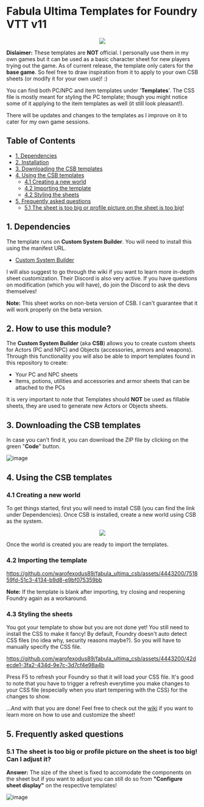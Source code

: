 # Fabula Ultima Templates for Foundry VTT v11

<p align="center"><img src="../media/fabula-ultima-cover.webp"></p>

**Dislaimer:** These templates are **NOT** official. I personally use them in my own games but it can be used as a basic character sheet for new players trying out the game. As of current release, the template only caters for the **base game**. So feel free to draw inspiration from it to apply to your own CSB sheets (or modify it for your own use)! :)

You can find both PC/NPC and item templates under '**Templates**'. The CSS file is mostly meant for styling the PC template; though you might notice some of it applying to the item templates as well (it still look pleasant!).

There will be updates and changes to the templates as I improve on it to cater for my own game sessions.

## Table of Contents

- [1. Dependencies](https://github.com/warofexodus89/fabula_ultima_csb/edit/main/README.md#1-dependencies)
- [2. Installation](https://github.com/warofexodus89/fabula_ultima_csb/edit/main/README.md#2-how-to-use-this-module)
- [3. Downloading the CSB templates](https://github.com/warofexodus89/fabula_ultima_csb/edit/main/README.md#3-downloading-the-csb-templates)
- [4. Using the CSB templates](https://github.com/warofexodus89/fabula_ultima_csb/edit/main/README.md#3-using-the-csb-templates)
  - [4.1  Creating a new world](https://github.com/warofexodus89/fabula_ultima_csb/edit/main/README.md#31-creating-a-new-world)
  - [4.2 Importing the template](https://github.com/warofexodus89/fabula_ultima_csb/edit/main/README.md#32-importing-the-template)
  - [4.2 Styling the sheets](https://github.com/warofexodus89/fabula_ultima_csb/edit/main/README.md#33-styling-the-sheets)
- [5. Frequently asked questions](https://github.com/warofexodus89/fabula_ultima_csb/blob/main/README.md#5-frequently-asked-questions)
  - [5.1 The sheet is too big or profile picture on the sheet is too big! ](https://github.com/warofexodus89/fabula_ultima_csb/blob/main/README.md#52-the-sheet-is-too-big-or-profile-picture-on-the-sheet-is-too-big)
  

## 1. Dependencies

The template runs on **Custom System Builder**. You will need to install this using the manifest URL.

- [Custom System Builder](https://gitlab.com/custom-system-builder/custom-system-builder/-/tree/main#how-to-install-the-system)

I will also suggest to go through the wiki if you want to learn more in-depth sheet customization. Their Discord is also very active. If you have questions on modification (which you will have), do join the Discord to ask the devs themselves!

**Note:** This sheet works on non-beta version of CSB. I can't guarantee that it will work properly on the beta version.


## 2. How to use this module?

The **Custom System Builder** (aka **CSB**) allows you to create custom sheets for Actors (PC and NPC) and Objects (accessories, armors and weapons). Through this functionality you will also be able to import templates found in this repository to create:

- Your PC and NPC sheets
- Items, potions, utilities and accessories and armor sheets that can be attached to the PCs

It is very important to note that Templates should **NOT** be used as fillable sheets, they are used to generate new Actors or Objects sheets.

## 3. Downloading the CSB templates

In case you can't find it, you can download the ZIP file by clicking on the green "**Code**" button.

![image](https://github.com/warofexodus89/fabula_ultima_csb/assets/4443200/397bc943-e0f7-455c-bfb4-cd217c3db2e5)


## 4. Using the CSB templates

### 4.1 Creating a new world

To get things started, first you will need to install CSB (you can find the link under Dependencies). Once CSB is installed, create a new world using CSB as the system.

<p align="center"><img src="../media/create_world.png"></p>

Once the world is created you are ready to import the templates.

### 4.2 Importing the template

https://github.com/warofexodus89/fabula_ultima_csb/assets/4443200/751859fd-51c3-4134-b9d8-e9bf075359bb

**Note:** If the template is blank after importing, try closing and reopening Foundry again as a workaround.

### 4.3 Styling the sheets

You got your template to show but you are not done yet! You still need to install the CSS to make it fancy! By default, Foundry doesn't auto detect CSS files (no idea why, security reasons maybe?). So you will have to manually specify the CSS file.

https://github.com/warofexodus89/fabula_ultima_csb/assets/4443200/42decde1-3fa2-434d-9e7c-3d7cf4e98a4b

Press F5 to refresh your Foundry so that it will load your CSS file. It's good to note that you have to trigger a refresh everytime you make changes to your CSS file (especially when you start tempering with the CSS) for the changes to show.

...And with that you are done! Feel free to check out the [wiki](https://github.com/warofexodus89/fabula_ultima_csb/wiki) if you want to learn more on how to use and customize the sheet!

## 5. Frequently asked questions

### 5.1 The sheet is too big or profile picture on the sheet is too big! Can I adjust it?

**Answer:** The size of the sheet is fixed to accomodate the components on the sheet but if you want to adjust you can still do so from **"Configure sheet display"** on the respective templates!

![image](https://github.com/warofexodus89/fabula_ultima_csb/assets/4443200/8b96a6c3-a32b-474f-be99-3eb42279a2bd)
